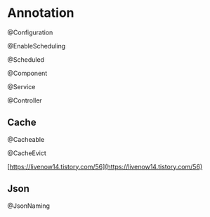 # Annotation

@Configuration&#x20;

@EnableScheduling&#x20;

@Scheduled&#x20;



@Component &#x20;

@Service&#x20;

@Controller&#x20;



## Cache

@Cacheable&#x20;

@CacheEvict&#x20;

[https://livenow14.tistory.com/56](https://livenow14.tistory.com/56)





## Json

@JsonNaming&#x20;
